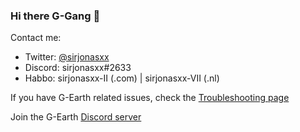 ### Hi there G-Gang 👋


Contact me:
* Twitter: [@sirjonasxx](https://twitter.com/sirjonasxx)
* Discord: sirjonasxx#2633
* Habbo: sirjonasxx-II (.com) | sirjonasxx-VII (.nl)

If you have G-Earth related issues, check the [Troubleshooting page](https://github.com/sirjonasxx/G-Earth/wiki/Troubleshooting)

Join the G-Earth [Discord server](https://discord.gg/AVkcF8y)
